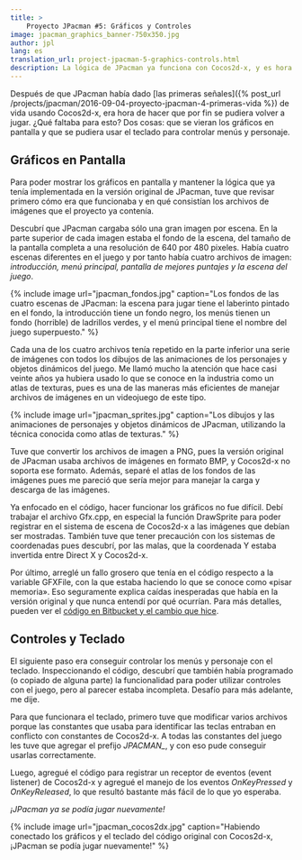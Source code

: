 ```yaml
---
title: >
    Proyecto JPacman #5: Gráficos y Controles
image: jpacman_graphics_banner-750x350.jpg
author: jpl
lang: es
translation_url: project-jpacman-5-graphics-controls.html
description: La lógica de JPacman ya funciona con Cocos2d-x, y es hora de hacer funcionar los gráficos y los controles para hacerlo jugable nuevamente.
---
```


Después de que JPacman había dado [las primeras señales]({% post_url /projects/jpacman/2016-09-04-proyecto-jpacman-4-primeras-vida %}) de vida usando Cocos2d-x, era hora de hacer que por fin se pudiera volver a jugar. ¿Qué faltaba para esto? Dos cosas: que se vieran los gráficos en pantalla y que se pudiera usar el teclado para controlar menús y personaje.

## Gráficos en Pantalla

Para poder mostrar los gráficos en pantalla y mantener la lógica que ya tenía implementada en la versión original de JPacman, tuve que revisar primero cómo era que funcionaba y en qué consistían los archivos de imágenes que el proyecto ya contenía.

Descubrí que JPacman cargaba sólo una gran imagen por escena. En la parte superior de cada imagen estaba el fondo de la escena, del tamaño de la pantalla completa a una resolución de 640 por 480 pixeles. Había cuatro escenas diferentes en el juego y por tanto había cuatro archivos de imagen: *introducción, menú principal, pantalla de mejores puntajes y la escena del juego*.

{% include image url="jpacman_fondos.jpg" caption="Los fondos de las cuatro escenas de JPacman: la escena para jugar tiene el laberinto pintado en el fondo, la introducción tiene un fondo negro, los menús tienen un fondo (horrible) de ladrillos verdes, y el menú principal tiene el nombre del juego superpuesto." %}

Cada una de los cuatro archivos tenía repetido en la parte inferior una serie de imágenes con todos los dibujos de las animaciones de los personajes y objetos dinámicos del juego. Me llamó mucho la atención que hace casi veinte años ya hubiera usado lo que se conoce en la industria como un atlas de texturas, pues es una de las maneras más eficientes de manejar archivos de imágenes en un videojuego de este tipo.

{% include image url="jpacman_sprites.jpg" caption="Los dibujos y las animaciones de personajes y objetos dinámicos de JPacman, utilizando la técnica conocida como atlas de texturas." %}

Tuve que convertir los archivos de imagen a PNG, pues la versión original de JPacman usaba archivos de imágenes en formato BMP, y Cocos2d-x no soporta ese formato. Además, separé el atlas de los fondos de las imágenes pues me pareció que sería mejor para manejar la carga y descarga de las imágenes.

Ya enfocado en el código, hacer funcionar los gráficos no fue difícil. Debí trabajar el archivo Gfx.cpp, en especial la función DrawSprite para poder registrar en el sistema de escena de Cocos2d-x a las imágenes que debían ser mostradas. También tuve que tener precaución con los sistemas de coordenadas pues descubrí, por las malas, que la coordenada Y estaba invertida entre Direct X y Cocos2d-x.

Por último, arreglé un fallo grosero que tenía en el código respecto a la variable GFXFile, con la que estaba haciendo lo que se conoce como «pisar memoria». Eso seguramente explica caídas inesperadas que había en la versión original y que nunca entendí por qué ocurrían. Para más detalles, pueden ver el [código en Bitbucket y el cambio que hice](https://bitbucket.org/papagamedev/jpacman/commits/9c2ad628a05cfc58d09199d0cfcd3b4a52790db7#chg-JPacman1999/Src/JPacman/gfx.cpp).

## Controles y Teclado

El siguiente paso era conseguir controlar los menús y personaje con el teclado. Inspeccionando el código, descubrí que también había programado (o copiado de alguna parte) la funcionalidad para poder utilizar controles con el juego, pero al parecer estaba incompleta. Desafío para más adelante, me dije.

Para que funcionara el teclado, primero tuve que modificar varios archivos porque las constantes que usaba para identificar las teclas entraban en conflicto con constantes de Cocos2d-x. A todas las constantes del juego les tuve que agregar el prefijo *JPACMAN_*, y con eso pude conseguir usarlas correctamente.

Luego, agregué el código para registrar un receptor de eventos (event listener) de Cocos2d-x y agregué el manejo de los eventos *OnKeyPressed* y *OnKeyReleased*, lo que resultó bastante más fácil de lo que yo esperaba.

*¡JPacman ya se podía jugar nuevamente!*

{% include image url="jpacman_cocos2dx.jpg" caption="Habiendo conectado los gráficos y el teclado del código original con Cocos2d-x, ¡JPacman se podía jugar nuevamente!" %}
